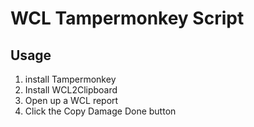 # WCL Tampermonkey Script
## Usage
1. install Tampermonkey
1. Install WCL2Clipboard
1. Open up a WCL report 
1. Click the Copy Damage Done button

